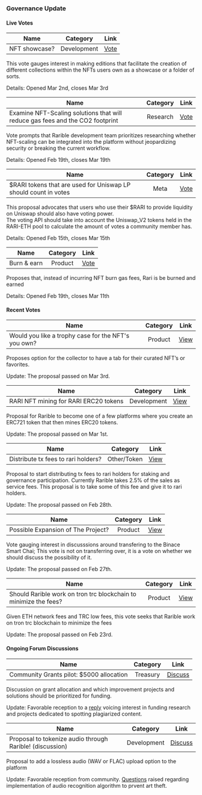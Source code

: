 ### Governance Update

#### Live Votes

| Name          | Category      | Link   |
| ------------- |:-------------:| :-----:|
| NFT showcase? | Development | [Vote](https://app.boardroom.info/rarible/poll/QmZVJmP5hQziy4HCsDGwaQDyhpaAgEmPfzJq7qdD4b6Rpq) |

This vote gauges interest in making editions that facilitate the creation of different collections within the NFTs users own as a showcase or a folder of sorts.

Details: Opened Mar 2nd, closes Mar 3rd


| Name          | Category      | Link   |
| ------------- |:-------------:| :-----:|
| Examine NFT-Scaling solutions that will reduce gas fees and the CO2 footprint | Research | [Vote](https://app.boardroom.info/rarible/poll/QmU3tJKhEAvH4E6BENLELh6dkQ1D6RYLZoLMTZKP2F5x1K) |

Vote prompts that Rarible development team prioritizes researching whether NFT-scaling can be integrated into the platform without jeopardizing security or breaking the current workflow.

Details: Opened Feb 19th, closes Mar 19th


| Name          | Category      | Link   |
| ------------- |:-------------:| :-----:|
| $RARI tokens that are used for Uniswap LP should count in votes | Meta | [Vote](https://app.boardroom.info/rarible/poll/QmZsocudKFGRexvRaUsqVTHfmXpcDzzma8vbQG8qEfppuL) |

This proposal advocates that users who use their $RARI to provide liquidity on Uniswap should also have voting power.  
The voting API should take into account the Uniswap_V2 tokens held in the RARI-ETH pool to calculate the amount of votes a community member has.

Details: Opened Feb 15th, closes Mar 15th


| Name          | Category      | Link   |
| ------------- |:-------------:| :-----:|
| Burn & earn | Product | [Vote](https://app.boardroom.info/rarible/poll/QmbYHTjWVeaapHyHB8Q1QRubAr9soVr8MD577w7DYfkaTr) |

Proposes that, instead of incurring NFT burn gas fees, Rari is be burned and earned

Details: Opened Feb 19th, closes Mar 11th


#### Recent Votes

| Name          | Category      | Link   |
| ------------- |:-------------:| :-----:|
| Would you like a trophy case for the NFT's you own? | Product | [View](https://app.boardroom.info/rarible/poll/QmevskGWXAWHsJHLsLt5tYupASfw57HhPofiMRnG5bAVUF) |

Proposes option for the collector to have a tab for their curated NFT’s or favorites.

Update: The proposal passed on Mar 3rd.

| Name          | Category      | Link   |
| ------------- |:-------------:| :-----:|
| RARI NFT mining for RARI ERC20 tokens | Development | [View](https://app.boardroom.info/rarible/poll/QmeSJwrcSD3RygCsd1v33JLgU54SniUPJBiSqF9utwHsEx) |

Proposal for Rarible to become one of a few platforms where you create an ERC721 token that then mines ERC20 tokens.

Update: The proposal passed on Mar 1st.


| Name          | Category      | Link   |
| ------------- |:-------------:| :-----:|
| Distribute tx fees to rari holders? | Other/Token | [View](https://app.boardroom.info/rarible/poll/QmTMJBbKD8ZgXnEQL8D15s13PPZXA8dS8dwCqscGTVnHfG) |

Proposal to start distributing tx fees to rari holders for staking and governance participation. Currently Rarible takes 2.5% of the sales as service fees. This proposal is to take some of this fee and give it to rari holders.

Update: The proposal passed on Feb 28th.


| Name          | Category      | Link   |
| ------------- |:-------------:| :-----:|
| Possible Expansion of The Project? | Product | [View](https://app.boardroom.info/rarible/poll/QmRER946mc3ReWV9JYLbPRnTUq1NxA4WPZs1gYFiqHvAR5) |

Vote gauging interest in discusssions around transfering to the Binace Smart Chai; This vote is not on transferring over, it is a vote on whether we should discuss the possibility of it.

Update: The proposal passed on Feb 27th.


| Name          | Category      | Link   |
| ------------- |:-------------:| :-----:|
| Should Rarible work on tron trc blockchain to minimize the fees? | Product | [View](https://app.boardroom.info/rarible/poll/QmZod82pUgqMfpfsUNZkcfggmTFAznpEKbKgrkgDd2U2eN) |

Given ETH network fees and TRC low fees, this vote seeks that Rarible work on tron trc blockchain to minimize the fees

Update: The proposal passed on Feb 23rd.


#### Ongoing Forum Discussions

| Name          | Category      | Link   |
| ------------- |:-------------:| :-----:|
| Community Grants pilot: $5000 allocation | Treasury | [Discuss](https://gov.rarible.com/t/community-grants-pilot-5000-allocation-discussion/387/6) |

Discussion on grant allocation and which improvement projects and solutions should be prioritized for funding.

Update: Favorable reception to a [reply](https://gov.rarible.com/t/community-grants-pilot-5000-allocation-discussion/387/7) voicing interest in funding research and projects dedicated to spotting plagiarized content.

| Name          | Category      | Link   |
| ------------- |:-------------:| :-----:|
| Proposal to tokenize audio through Rarible! (discussion) | Development | [Discuss](https://gov.rarible.com/t/proposal-to-tokenize-audio-through-rarible/334) |

Proposal to add a lossless audio (WAV or FLAC) upload option to the platform

Update: Favorable reception from community. [Questions](https://gov.rarible.com/t/proposal-to-tokenize-audio-through-rarible/334/6) raised regarding implementation of audio recognition algorithm to prvent art theft.


